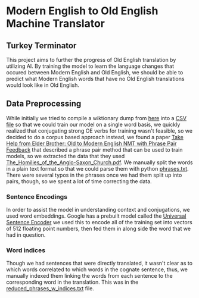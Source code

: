 # Modern English to Old English Machine Translator
## Turkey Terminator
This project aims to further the progress of Old English translation by utilizing AI. By training the model to learn the language changes that occured between Modern English and Old English, we should be able to predict what Modern English words that have no Old English translations would look like in Old English.

## Data Preprocessing
While initially we tried to compile a wiktionary dump from [here](https://github.com/tatuylonen/wiktextract) into a [CSV file](./data/reduced_data.csv) so that we could train our model on a single word basis, we quickly realized that conjugating strong OE verbs for training wasn't feasible, so we decided to do a corpus based approach instead, we found a paper [Take Help from Elder Brother: Old to Modern
English NMT with Phrase Pair Feedback](https://mohammedhasanuzzaman.github.io/papers/CICLING3.pdf) that described a phrase pair method that can be used to train models, so we extracted the data that they used [The_Homilies_of_the_Anglo-Saxon_Church.pdf](./data/The_Homilies_of_the_Anglo-Saxon_Church.pdf). We manually split the words in a plain text format so that we could parse them with python [phrases.txt](./data/phrases.txt).
There were several typos in the phrases once we had them split up into pairs, though, so we spent a lot of time correcting the data.

### Sentence Encodings
In order to assist the model in understanding context and conjugations, we used word embeddings.
Google has a prebuilt model called the [Universal Sentence Encoder](https://www.tensorflow.org/hub/tutorials/semantic_similarity_with_tf_hub_universal_encoder)
we used this to encode all of the training set into vectors of 512 floating point numbers, then fed them in 
along side the word that we had in question.

### Word indices
Though we had sentences that were directly translated, it wasn't clear as to which words correlated to which words in the 
cognate sentence, thus, we manually indexed them linking the words from each sentence to the corresponding word in the translation.
This was in the [reduced_phrases_w_indices.txt](./data/reduced_phrases_w_indices.txt) file.
